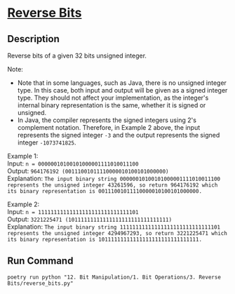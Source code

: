 # [Reverse Bits](https://leetcode.com/problems/reverse-bits/)

## Description

Reverse bits of a given 32 bits unsigned integer.

Note:

* Note that in some languages, such as Java, there is no unsigned integer type. In this case, both input and output will
  be given as a signed integer type. They should not affect your implementation, as the integer's internal binary
  representation is the same, whether it is signed or unsigned.
* In Java, the compiler represents the signed integers using 2's complement notation. Therefore, in Example 2 above,
  the input represents the signed integer `-3` and the output represents the signed integer `-1073741825`.

Example 1:\
Input: `n = 00000010100101000001111010011100`\
Output: `964176192 (00111001011110000010100101000000)`\
Explanation: `The input binary string 00000010100101000001111010011100 represents the unsigned integer 43261596, so return 964176192 which its binary representation is 00111001011110000010100101000000.`

Example 2:\
Input: `n = 11111111111111111111111111111101`\
Output: `3221225471 (10111111111111111111111111111111)`\
Explanation: `The input binary string 11111111111111111111111111111101 represents the unsigned integer 4294967293, so return 3221225471 which its binary representation is 10111111111111111111111111111111.`

## Run Command

`poetry run python "12. Bit Manipulation/1. Bit Operations/3. Reverse Bits/reverse_bits.py"`